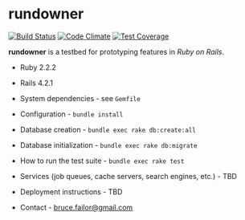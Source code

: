 # rundowner

[![Build Status](https://semaphoreci.com/api/v1/projects/a5924e43-1000-4e73-b34d-1306e394bbc7/445153/badge.svg)](https://semaphoreci.com/bhfailor/rundowner)    [![Code Climate](https://codeclimate.com/github/bhfailor/rundowner/badges/gpa.svg)](https://codeclimate.com/github/bhfailor/rundowner)    [![Test Coverage](https://codeclimate.com/github/bhfailor/rundowner/badges/coverage.svg)](https://codeclimate.com/github/bhfailor/rundowner/coverage)   

**rundowner** is a testbed for prototyping features in *Ruby on Rails*.

* Ruby 2.2.2

* Rails 4.2.1

* System dependencies - see `Gemfile`

* Configuration - `bundle install`

* Database creation - `bundle exec rake db:create:all`

* Database initialization - `bundle exec rake db:migrate`
 
* How to run the test suite - `bundle exec rake test`

* Services (job queues, cache servers, search engines, etc.) - TBD

* Deployment instructions - TBD

* Contact - bruce.failor@gmail.com
